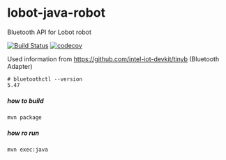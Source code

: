 # lobot-java-robot 
Bluetooth API for Lobot robot  

[![Build Status](https://travis-ci.org/sh4d0w28/lobot-java-robot.svg?branch=master)](https://travis-ci.org/sh4d0w28/lobot-java-robot) [![codecov](https://codecov.io/gh/sh4d0w28/lobot-java-robot/branch/master/graph/badge.svg)](https://codecov.io/gh/sh4d0w28/lobot-java-robot)

Used information from https://github.com/intel-iot-devkit/tinyb (Bluetooth Adapter)

```
# bluetoothctl --version
5.47
```

##### how to build
```
mvn package
```


##### how ro run
```
mvn exec:java
```
